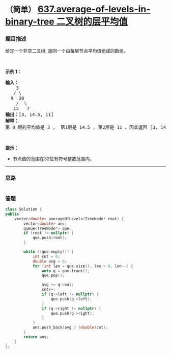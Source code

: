 # `（简单）` [637.average-of-levels-in-binary-tree 二叉树的层平均值](https://leetcode-cn.com/problems/average-of-levels-in-binary-tree/)

### 题目描述
<p>给定一个非空二叉树, 返回一个由每层节点平均值组成的数组。</p>

<p>&nbsp;</p>

<p><strong>示例 1：</strong></p>

<pre><strong>输入：</strong>
    3
   / \
  9  20
    /  \
   15   7
<strong>输出：</strong>[3, 14.5, 11]
<strong>解释：</strong>
第 0 层的平均值是 3 ,  第1层是 14.5 , 第2层是 11 。因此返回 [3, 14.5, 11] 。
</pre>

<p>&nbsp;</p>

<p><strong>提示：</strong></p>

<ul>
	<li>节点值的范围在32位有符号整数范围内。</li>
</ul>


---
### 思路
```
```



### 答题
``` C++
class Solution {
public:
    vector<double> averageOfLevels(TreeNode* root) {
        vector<double> ans;
        queue<TreeNode*> que;
        if (root != nullptr) {
            que.push(root);
        }

        while (!que.empty()) {
            int cnt = 0;
            double avg = 0;
            for (int len = que.size(); len > 0; len--) {
                auto q = que.front();
                que.pop();

                avg += q->val;
                cnt++;
                if (q->left != nullptr) {
                    que.push(q->left);
                }
                if (q->right != nullptr) {
                    que.push(q->right);
                }
            }
            ans.push_back(avg / (double)cnt);
        }
        return ans;
    }
};
```




